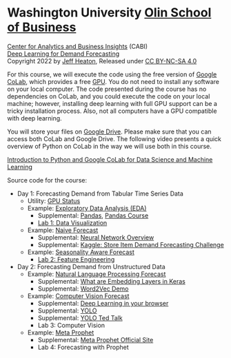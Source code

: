 # Washington University [Olin School of Business](https://olin.wustl.edu/EN-US/Pages/default.aspx)
[Center for Analytics and Business Insights](https://olin.wustl.edu/EN-US/Faculty-Research/research-centers/center-analytics-business-insights/Pages/default.aspx) (CABI)  
[Deep Learning for Demand Forecasting](https://github.com/jeffheaton/present/tree/master/WUSTL/CABI-Demand)  
Copyright 2022 by [Jeff Heaton](https://www.youtube.com/c/HeatonResearch), Released under [CC BY-NC-SA 4.0](https://creativecommons.org/licenses/by-nc-sa/4.0/)  

For this course, we will execute the code using the free version of [Google CoLab](https://colab.research.google.com/), which provides a free [GPU](https://developer.nvidia.com/cuda-gpus). You do not need to install any software on your local computer. The code presented during the course has no dependencies on CoLab, and you could execute the code on your local machine; however, installing deep learning with full GPU support can be a tricky installation process. Also, not all computers have a GPU compatible with deep learning.

You will store your files on [Google Drive](https://www.google.com/drive/). Please make sure that you can access both CoLab and Google Drive. The following video presents a quick overview of Python on CoLab in the way we will use both in this course.

[Introduction to Python and Google CoLab for Data Science and Machine Learning](https://www.youtube.com/watch?v=pNyZUrOQSrE&ab_channel=JeffHeaton)


Source code for the course: 

* Day 1: Forecasting Demand from Tabular Time Series Data
    * Utility: [GPU Status](https://github.com/jeffheaton/present/blob/master/WUSTL/CABI-Demand/status.ipynb)
    * Example: [Exploratory Data Analysis (EDA)](https://github.com/jeffheaton/present/blob/master/WUSTL/CABI-Demand/demand_eda.ipynb) 
        * Supplemental: [Pandas](https://github.com/jeffheaton/present/blob/master/WUSTL/CABI-Demand/pandas.ipynb), [Pandas Course](https://github.com/jeffheaton/t81_558_deep_learning/blob/master/t81_558_class_02_1_python_pandas.ipynb)
        * [Lab 1: Data Visualization](https://github.com/jeffheaton/present/blob/master/WUSTL/CABI-Demand/lab-1-eda.ipynb)
    * Example: [Naive Forecast](https://github.com/jeffheaton/present/blob/master/WUSTL/CABI-Demand/demand_naive.ipynb)
        * Supplemental: [Neural Network Overview](https://github.com/jeffheaton/t81_558_deep_learning/blob/master/t81_558_class_03_1_neural_net.ipynb)
        * Supplemental: [Kaggle: Store Item Demand Forecasting Challenge](https://www.kaggle.com/c/demand-forecasting-kernels-only)
    * Example: [Seasonality Aware Forecast](https://github.com/jeffheaton/present/blob/master/WUSTL/CABI-Demand/demand_seasonality.ipynb)
        * [Lab 2: Feature Engineering](https://github.com/jeffheaton/present/blob/master/WUSTL/CABI-Demand/lab-2-features.ipynb)
* Day 2: Forecasting Demand from Unstructured Data
    * Example: [Natural Language Processing Forecast](https://github.com/jeffheaton/present/blob/master/WUSTL/CABI-Demand/demand_nlp.ipynb)
        * Supplemental: [What are Embedding Layers in Keras](https://github.com/jeffheaton/t81_558_deep_learning/blob/master/t81_558_class_11_05_embedding.ipynb)
        * Supplemental: [Word2Vec Demo](https://turbomaze.github.io/word2vecjson/)
    * Example: [Computer Vision Forecast](https://github.com/jeffheaton/present/blob/master/WUSTL/CABI-Demand/demand_cv.ipynb)
        * Supplemental: [Deep Learning in your browser](https://cs.stanford.edu/people/karpathy/convnetjs/)
        * Supplemental: [YOLO](https://pytorch.org/hub/ultralytics_yolov5/)
        * Supplemental: [YOLO Ted Talk](https://www.youtube.com/watch?v=Cgxsv1riJhI&ab_channel=TED)
        * Lab 3: Computer Vision
    * Example: [Meta Prophet](https://github.com/jeffheaton/present/blob/master/WUSTL/CABI-Demand/demand_prophet.ipynb)
        * Supplemental: [Meta Prophet Official Site](https://facebook.github.io/prophet/)
        * Lab 4: Forecasting with Prophet